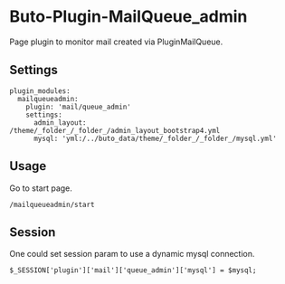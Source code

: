 # Buto-Plugin-MailQueue_admin

Page plugin to monitor mail created via PluginMailQueue.

## Settings

```
plugin_modules:
  mailqueueadmin:
    plugin: 'mail/queue_admin'
    settings:
      admin_layout: /theme/_folder_/_folder_/admin_layout_bootstrap4.yml
      mysql: 'yml:/../buto_data/theme/_folder_/_folder_/mysql.yml'
```

## Usage

Go to start page.

```
/mailqueueadmin/start
```

## Session

One could set session param to use a dynamic mysql connection.

```
$_SESSION['plugin']['mail']['queue_admin']['mysql'] = $mysql;
```

